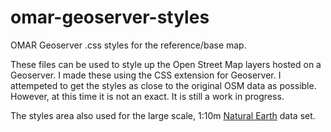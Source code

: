 # omar-geoserver-styles
OMAR Geoserver .css styles for the reference/base
map.

These files can be used to style up the Open Street Map layers hosted on a Geoserver.  I made these using the CSS
extension for Geoserver.  I attempeted to get the styles as close to the original OSM data as possible.  However, at this 
time it is not an exact.  It is still a work in progress.  

The styles area also used for the large scale, 1:10m [Natural Earth](http://www.naturalearthdata.com// "Title") data set. 
